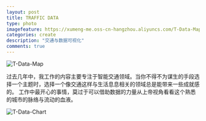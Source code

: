 ```yaml
---
layout: post
title: TRAFFIC DATA
type: photo
imagefeature: https://xumeng-me.oss-cn-hangzhou.aliyuncs.com/T-Data-Map?x-oss-process=image/resize,p_20
categories: create
description: "交通与数据可视化"
comments: true
---
```



![T-Data-Map](https://xumeng-me.oss-cn-hangzhou.aliyuncs.com/T-Data-Map?x-oss-process=image/resize,p_30)

过去几年中，我工作的内容主要专注于智能交通领域。当你不得不为谋生的手段选择一个主题时，选择一个像交通这样与生活息息相关的领域总是能带来一些成就感的。
工作中最开心的事情，莫过于可以借助数据的力量从上帝视角看看这个熟悉的城市的脉络与流动的血液。

![T-Data-Chart](https://xumeng-me.oss-cn-hangzhou.aliyuncs.com/T-Data-Charts)